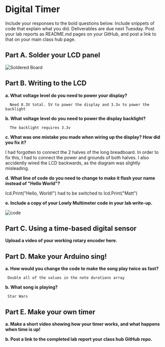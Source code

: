 # Digital Timer
 
Include your responses to the bold questions below. Include snippets of code that explain what you did. Deliverables are due next Tuesday. Post your lab reports as README.md pages on your GitHub, and post a link to that on your main class hub page.

## Part A. Solder your LCD panel

   ![Soldered Board](https://github.com/mattfreed/IDD-Fa19-Lab2/tree/master/Images/IMG_2808.jpg)


## Part B. Writing to the LCD
 
**a. What voltage level do you need to power your display?**

      Need 8.3V total. 5V to power the display and 3.3v to power the backlight

**b. What voltage level do you need to power the display backlight?**

      The backlight requires 3.3v
   
**c. What was one mistake you made when wiring up the display? How did you fix it?**

I had forgotten to connect the 2 halves of the long breadboard. In order to fix this, I had to connect the power and grounds of both halves. I also accidently wired the LCD backwards, as the diagram was slightly misleading.

**d. What line of code do you need to change to make it flash your name instead of "Hello World"?**
 
 lcd.Print("Hello, World!") had to be switched to lcd.Print("Matt")
 
**e. Include a copy of your Lowly Multimeter code in your lab write-up.**

![code](https://github.com/mattfreed/IDD-Fa19-Lab2/blob/master/AnalogInputLCD_Freed.ino)

## Part C. Using a time-based digital sensor

**Upload a video of your working rotary encoder here.**


## Part D. Make your Arduino sing!

**a. How would you change the code to make the song play twice as fast?**

     Double all of the values in the note durations array
 
**b. What song is playing?**

     Star Wars


## Part E. Make your own timer

**a. Make a short video showing how your timer works, and what happens when time is up!**

**b. Post a link to the completed lab report your class hub GitHub repo.**
